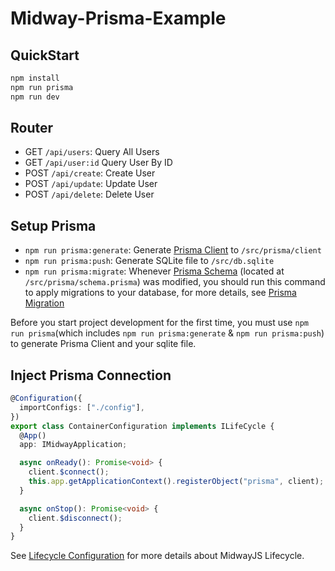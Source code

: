 # Midway-Prisma-Example

## QuickStart

```bash
npm install
npm run prisma
npm run dev
```

## Router

- GET `/api/users`: Query All Users
- GET `/api/user:id` Query User By ID
- POST `/api/create`: Create User
- POST `/api/update`: Update User
- POST `/api/delete`: Delete User

## Setup Prisma

- `npm run prisma:generate`: Generate [Prisma Client](https://www.prisma.io/docs/getting-started/setup-prisma/start-from-scratch-typescript-postgres#install-and-generate-prisma-client) to `/src/prisma/client`
- `npm run prisma:push`: Generate SQLite file to `/src/db.sqlite`
- `npm run prisma:migrate`: Whenever [Prisma Schema](https://www.prisma.io/docs/concepts/components/prisma-schema) (located at `/src/prisma/schema.prisma`) was modified, you should run this command to apply migrations to your database, for more details, see [Prisma Migration](https://www.prisma.io/docs/concepts/components/prisma-migrate)

Before you start project development for the first time, you must use `npm run prisma`(which includes `npm run prisma:generate` & `npm run prisma:push`) to generate Prisma Client and your sqlite file.

## Inject Prisma Connection

```typescript
@Configuration({
  importConfigs: ["./config"],
})
export class ContainerConfiguration implements ILifeCycle {
  @App()
  app: IMidwayApplication;

  async onReady(): Promise<void> {
    client.$connect();
    this.app.getApplicationContext().registerObject("prisma", client);
  }

  async onStop(): Promise<void> {
    client.$disconnect();
  }
}

```

See [Lifecycle Configuration](https://www.yuque.com/midwayjs/midway_v2/lifecycle) for more details about MidwayJS Lifecycle.


